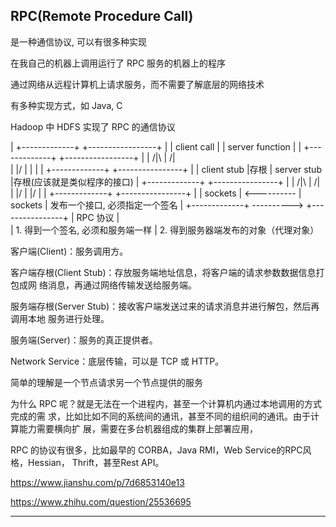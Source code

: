 
## RPC(Remote Procedure Call)

是一种通信协议, 可以有很多种实现

在我自己的机器上调用运行了 RPC 服务的机器上的程序

通过网络从远程计算机上请求服务，而不需要了解底层的网络技术

有多种实现方式，如 Java, C

Hadoop 中 HDFS 实现了 RPC 的通信协议


|   +-------------+             +-----------------+
|   | client call |             | server function |
|   +-------------+             +-----------------+
|       |    /|\                    |       /|\
|      \|/    |                     |        |
|   +-------------+             +----------------+
|   | client stub |存根         |  server stub   |存根(应该就是类似程序的接口)
|   +-------------+             +----------------+
|       |    /|\                    |       /|\
|      \|/    |                    \|/       |
|   +-------------+             +----------------+
|   |   sockets   | <---------- |     sockets    |  发布一个接口, 必须指定一个签名
|   +-------------+ ----------> +----------------+
|          RPC 协议
|   
|   1. 得到一个签名, 必须和服务端一样
|   2. 得到服务器端发布的对象（代理对象）




客户端(Client)：服务调用方。

客户端存根(Client Stub)：存放服务端地址信息，将客户端的请求参数数据信息打包成网
络消息，再通过网络传输发送给服务端。

服务端存根(Server Stub)：接收客户端发送过来的请求消息并进行解包，然后再调用本地
服务进行处理。

服务端(Server)：服务的真正提供者。

Network Service：底层传输，可以是 TCP 或 HTTP。



简单的理解是一个节点请求另一个节点提供的服务

为什么 RPC 呢？就是无法在一个进程内，甚至一个计算机内通过本地调用的方式完成的需
求，比如比如不同的系统间的通讯，甚至不同的组织间的通讯。由于计算能力需要横向扩
展，需要在多台机器组成的集群上部署应用，

RPC 的协议有很多，比如最早的 CORBA，Java RMI，Web Service的RPC风格，Hessian，
Thrift，甚至Rest API。



https://www.jianshu.com/p/7d6853140e13

https://www.zhihu.com/question/25536695


---
